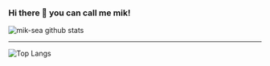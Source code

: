 ### Hi there 👋 you can call me mik!

![mik-sea github stats](https://github-readme-stats.vercel.app/api?username=mik-sea&show_icons=true&theme=light&show_owner=true&text_color=11d14a&icon_color=1137d1&title_color=1137d1)
___

![Top Langs](https://github-readme-stats.vercel.app/api/top-langs/?username=mik-sea&theme=light&hide=css,html)

